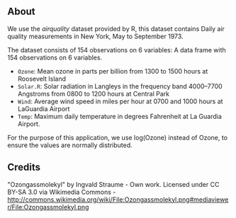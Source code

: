 ## About

We use the _airquality_ dataset provided by R, this dataset contains Daily air quality measurements in New York, May to September 1973.

The dataset consists of 154 observations on 6 variables:
A data frame with 154 observations on 6 variables.

* `Ozone`: Mean ozone in parts per billion from 1300 to 1500 hours at Roosevelt Island
* `Solar.R`: Solar radiation in Langleys in the frequency band 4000–7700 Angstroms from 0800 to 1200 hours at Central Park
* `Wind`: Average wind speed in miles per hour at 0700 and 1000 hours at LaGuardia Airport
* `Temp`: Maximum daily temperature in degrees Fahrenheit at La Guardia Airport.

For the purpose of this application, we use log(Ozone) instead of Ozone, to ensure the values are normally distributed.

## Credits

"Ozongassmolekyl" by Ingvald Straume - Own work. Licensed under CC BY-SA 3.0 via Wikimedia Commons - http://commons.wikimedia.org/wiki/File:Ozongassmolekyl.png#mediaviewer/File:Ozongassmolekyl.png
